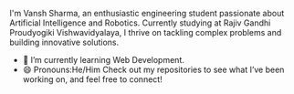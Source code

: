 I'm Vansh Sharma, an enthusiastic engineering student passionate about Artificial Intelligence and Robotics. Currently studying at Rajiv Gandhi Proudyogiki Vishwavidyalaya, I thrive on tackling complex problems and building innovative solutions.
- 🌱 I’m currently learning Web Development.
- 😄 Pronouns:He/Him
Check out my repositories to see what I’ve been working on, and feel free to connect!

